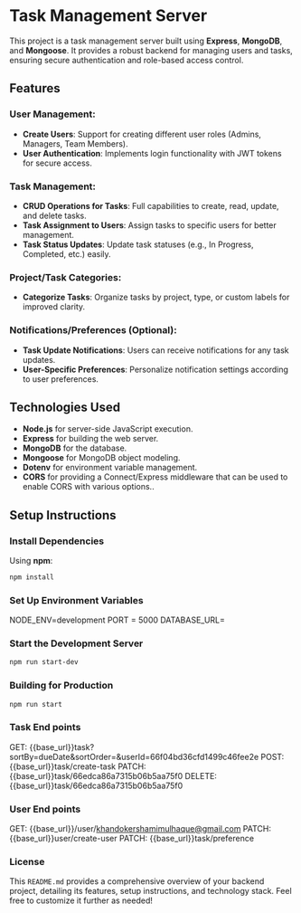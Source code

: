 # Task Management Server

This project is a task management server built using **Express**, **MongoDB**, and **Mongoose**. It provides a robust backend for managing users and tasks, ensuring secure authentication and role-based access control.

## Features

### User Management:

- **Create Users**: Support for creating different user roles (Admins, Managers, Team Members).
- **User Authentication**: Implements login functionality with JWT tokens for secure access.

### Task Management:

- **CRUD Operations for Tasks**: Full capabilities to create, read, update, and delete tasks.
- **Task Assignment to Users**: Assign tasks to specific users for better management.
- **Task Status Updates**: Update task statuses (e.g., In Progress, Completed, etc.) easily.

### Project/Task Categories:

- **Categorize Tasks**: Organize tasks by project, type, or custom labels for improved clarity.

### Notifications/Preferences (Optional):

- **Task Update Notifications**: Users can receive notifications for any task updates.
- **User-Specific Preferences**: Personalize notification settings according to user preferences.

## Technologies Used

- **Node.js** for server-side JavaScript execution.
- **Express** for building the web server.
- **MongoDB** for the database.
- **Mongoose** for MongoDB object modeling.
- **Dotenv** for environment variable management.
- **CORS** for providing a Connect/Express middleware that can be used to enable CORS with various options..

## Setup Instructions

### Install Dependencies

Using **npm**:

```bash
npm install
```

### Set Up Environment Variables

NODE_ENV=development
PORT = 5000
DATABASE_URL=<your mongodb cluster uri>

### Start the Development Server

```bash
npm run start-dev

```

### Building for Production

```bash
npm run start

```

### Task End points

GET: {{base_url}}task?sortBy=dueDate&sortOrder=&userId=66f04bd36cfd1499c46fee2e
POST: {{base_url}}task/create-task
PATCH: {{base_url}}task/66edca86a7315b06b5aa75f0
DELETE: {{base_url}}task/66edca86a7315b06b5aa75f0

### User End points

GET: {{base_url}}/user/khandokershamimulhaque@gmail.com
PATCH: {{base_url}}user/create-user
PATCH: {{base_url}}task/preference

### License

This `README.md` provides a comprehensive overview of your backend project, detailing its features, setup instructions, and technology stack. Feel free to customize it further as needed!
